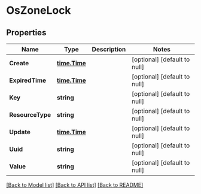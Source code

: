 # OsZoneLock

## Properties
Name | Type | Description | Notes
------------ | ------------- | ------------- | -------------
**Create** | [**time.Time**](time.Time.md) |  | [optional] [default to null]
**ExpiredTime** | [**time.Time**](time.Time.md) |  | [optional] [default to null]
**Key** | **string** |  | [optional] [default to null]
**ResourceType** | **string** |  | [optional] [default to null]
**Update** | [**time.Time**](time.Time.md) |  | [optional] [default to null]
**Uuid** | **string** |  | [optional] [default to null]
**Value** | **string** |  | [optional] [default to null]

[[Back to Model list]](../README.md#documentation-for-models) [[Back to API list]](../README.md#documentation-for-api-endpoints) [[Back to README]](../README.md)


